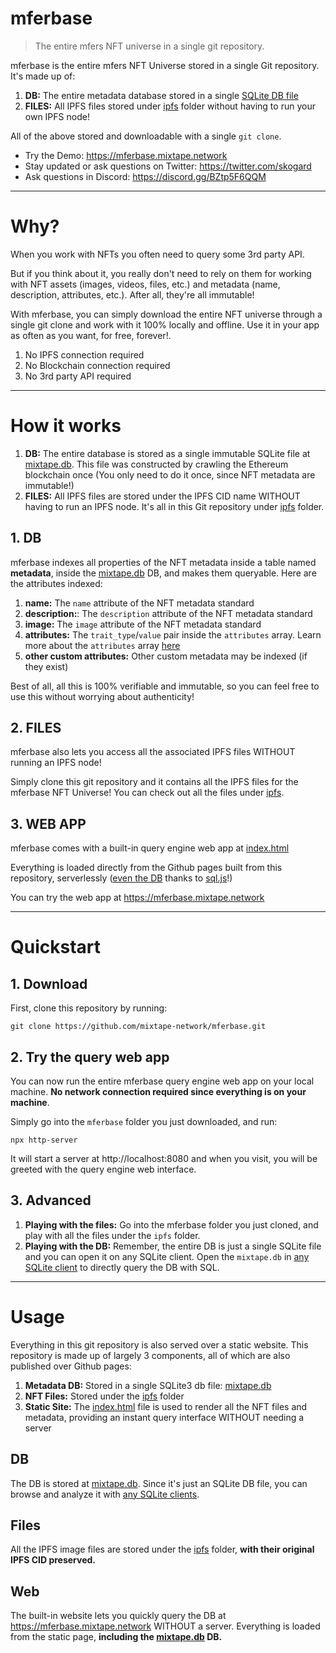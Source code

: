 # mferbase

> The entire mfers NFT universe in a single git repository.

mferbase is the entire mfers NFT Universe stored in a single Git repository. It's made up of:

1. **DB:** The entire metadata database stored in a single [SQLite DB file](mixtape.db)
2. **FILES:** All IPFS files stored under [ipfs](ipfs) folder without having to run your own IPFS node!

All of the above stored and downloadable with a single `git clone`.

- Try the Demo: https://mferbase.mixtape.network
- Stay updated or ask questions on Twitter: https://twitter.com/skogard
- Ask questions in Discord: https://discord.gg/BZtp5F6QQM

---

# Why?

When you work with NFTs you often need to query some 3rd party API.

But if you think about it, you really don't need to rely on them for working with NFT assets (images, videos, files, etc.) and metadata (name, description, attributes, etc.). After all, they're all immutable!

With mferbase, you can simply download the entire NFT universe through a single git clone and work with it 100% locally and offline. Use it in your app as often as you want, for free, forever!.

1. No IPFS connection required
2. No Blockchain connection required
3. No 3rd party API required

---

# How it works

1. **DB:** The entire database is stored as a single immutable SQLite file at [mixtape.db](mixtape.db). This file was constructed by crawling the Ethereum blockchain once (You only need to do it once, since NFT metadata are immutable!)
2. **FILES:** All IPFS files are stored under the IPFS CID name WITHOUT having to run an IPFS node. It's all in this Git repository under [ipfs](ipfs) folder.

## 1. DB

mferbase indexes all properties of the NFT metadata inside a table named **metadata**, inside the [mixtape.db](mixtape.db) DB, and makes them queryable. Here are the attributes indexed:

1. **name:** The `name` attribute of the NFT metadata standard
2. **description:**: The `description` attribute of the NFT metadata standard
3. **image:** The `image` attribute of the NFT metadata standard
4. **attributes:** The `trait_type`/`value` pair inside the `attributes` array. Learn more about the `attributes` array [here](https://docs.opensea.io/docs/metadata-standards#attributes)
5. **other custom attributes:** Other custom metadata may be indexed (if they exist)

Best of all, all this is 100% verifiable and immutable, so you can feel free to use this without worrying about authenticity!


## 2. FILES

mferbase also lets you access all the associated IPFS files WITHOUT running an IPFS node!

Simply clone this git repository and it contains all the IPFS files for the mferbase NFT Universe! You can check out all the files under [ipfs](ipfs).

## 3. WEB APP

mferbase comes with a built-in query engine web app at [index.html](index.html)

Everything is loaded directly from the Github pages built from this repository, serverlessly ([even the DB](mixtape.db) thanks to [sql.js](https://sql.js.org/documentation/)!) 

You can try the web app at https://mferbase.mixtape.network

---

# Quickstart

## 1. Download

First, clone this repository by running:

```
git clone https://github.com/mixtape-network/mferbase.git
```

## 2. Try the query web app

You can now run the entire mferbase query engine web app on your local machine. **No network connection required since everything is on your machine**.

Simply go into the `mferbase` folder you just downloaded, and run:

```
npx http-server
```

It will start a server at http://localhost:8080 and when you visit, you will be greeted with the query engine web interface.

## 3. Advanced

1. **Playing with the files:** Go into the mferbase folder you just cloned, and play with all the files under the `ipfs` folder.
2. **Playing with the DB:** Remember, the entire DB is just a single SQLite file and you can open it on any SQLite client. Open the `mixtape.db` in [any SQLite client](https://medevel.com/13-sqlite-database-clients-managers/) to directly query the DB with SQL.

---

# Usage

Everything in this git repository is also served over a static website. This repository is made up of largely 3 components, all of which are also published over Github pages:

1. **Metadata DB:** Stored in a single SQLite3 db file: [mixtape.db](mixtape.db)
2. **NFT Files:** Stored under the [ipfs](ipfs) folder
3. **Static Site:** The [index.html](index.html) file is used to render all the NFT files and metadata, providing an instant query interface WITHOUT needing a server

## DB

The DB is stored at [mixtape.db](mixtape.db). Since it's just an SQLite DB file, you can browse and analyze it with [any SQLite clients](https://medevel.com/13-sqlite-database-clients-managers/).


## Files

All the IPFS image files are stored under the [ipfs](ipfs) folder, **with their original IPFS CID preserved.**

## Web

The built-in website lets you quickly query the DB at https://mferbase.mixtape.network WITHOUT a server. Everything is loaded from the static page, **including the [mixtape.db](mixtape.db) DB.**
